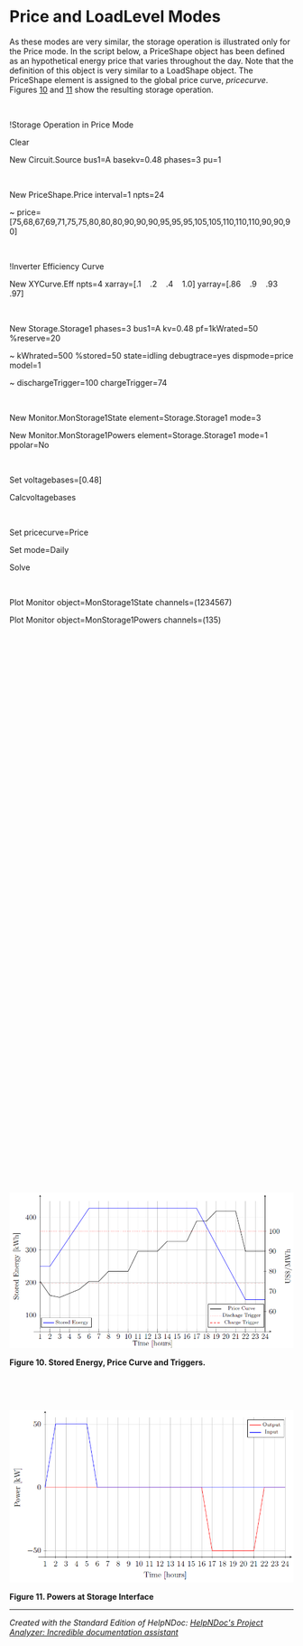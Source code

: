 # Price and LoadLevel Modes

As these modes are very similar, the storage operation is illustrated only for the Price mode. In the script below, a PriceShape object has been defined as an hypothetical energy price that varies throughout the day. Note that the definition of this object is very similar to a LoadShape object. The PriceShape element is assigned to the global price curve, *pricecurve*. Figures [10](<OpenDSSDocumentation.md#\_bookmark24>) and [11](<OpenDSSDocumentation.md#\_bookmark25>) show the resulting storage operation.

*&nbsp;*&nbsp; &nbsp; &nbsp; &nbsp;

\!Storage Operation in Price Mode&nbsp;

Clear

New Circuit.Source bus1=A basekv=0.48 phases=3 pu=1

&nbsp;

New PriceShape.Price interval=1 npts=24

\~ price=\[75,68,67,69,71,75,75,80,80,80,90,90,90,95,95,95,105,105,110,110,110,90,90,90\]

&nbsp;

\!Inverter Efficiency Curve

New XYCurve.Eff npts=4 xarray=\[.1&nbsp; &nbsp; .2&nbsp; &nbsp; .4&nbsp; &nbsp; 1.0\] yarray=\[.86&nbsp; &nbsp; .9&nbsp; &nbsp; .93&nbsp; &nbsp; .97\]

&nbsp;

New Storage.Storage1 phases=3 bus1=A kv=0.48 pf=1kWrated=50 %reserve=20

\~ kWhrated=500 %stored=50 state=idling debugtrace=yes dispmode=price model=1

\~ dischargeTrigger=100 chargeTrigger=74

&nbsp;

New Monitor.MonStorage1State element=Storage.Storage1 mode=3

New Monitor.MonStorage1Powers element=Storage.Storage1 mode=1 ppolar=No

&nbsp;

Set voltagebases=\[0.48\]

Calcvoltagebases

&nbsp;

Set pricecurve=Price

Set mode=Daily

Solve

&nbsp;

Plot Monitor object=MonStorage1State channels=(1234567)

Plot Monitor object=MonStorage1Powers channels=(135)

*&nbsp;*&nbsp; &nbsp; &nbsp; &nbsp;

&nbsp;

&nbsp;

&nbsp;

&nbsp;

&nbsp;

&nbsp;

&nbsp;

&nbsp;

&nbsp;

&nbsp;

&nbsp;

&nbsp;

&nbsp;

&nbsp;

&nbsp;

&nbsp;

&nbsp;

&nbsp;

&nbsp;

&nbsp;

&nbsp;

&nbsp;

&nbsp;

&nbsp;

&nbsp;

&nbsp;

&nbsp;

&nbsp;

&nbsp;

&nbsp;

&nbsp;

![Image](<lib/NewItem377.png>)

**Figure 10. Stored Energy, Price Curve and Triggers.**

&nbsp;

&nbsp;

![Image](<lib/NewItem378.png>)

**Figure 11. Powers at Storage Interface**


***
_Created with the Standard Edition of HelpNDoc: [HelpNDoc's Project Analyzer: Incredible documentation assistant](<https://www.helpndoc.com/feature-tour/advanced-project-analyzer/>)_
